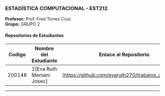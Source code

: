 

### ESTADÍSTICA COMPUTACIONAL - EST212
**Profesor:** Prof. Fred Torres Cruz  
**Grupo:** GRUPO 2

#### Repositorios de Estudiantes
| Codigo | Nombre del Estudiante | Enlace al Repositorio |
|--------------|-------------|-----------------|
| 200148|1[Eva Ruth Mamani Josec] | [https://github.com/evaruth270/trabajos_unidad1.git] |

---
